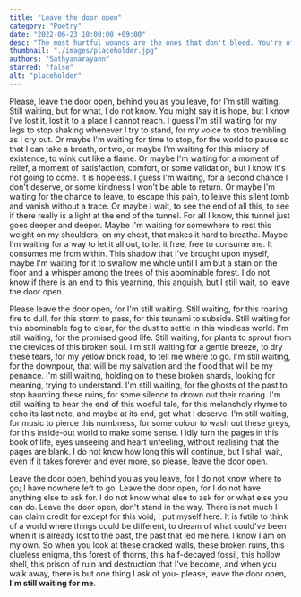 ```yaml
---
title: "Leave the door open"
category: "Poetry"
date: "2022-06-23 10:00:00 +09:00"
desc: "The most hurtful wounds are the ones that don't bleed. You're often haunted by the ghosts of your past. You can choose to hold yourself back, or heal yourself together. Whatever you decide, just leave the door open."
thumbnail: "./images/placeholder.jpg"
authors: "Sathyanarayann"
starred: "false"
alt: "placeholder"
---
```

Please, leave the door open, behind you as you leave, for I'm still waiting. Still waiting, but for what, I do not know. You might say it is hope, but I know I've lost it, lost it to a place I cannot reach. I guess I'm still waiting for my legs to stop shaking whenever I try to stand, for my voice to stop trembling as I cry out. Or maybe I'm waiting for time to stop, for the world to pause so that I can take a breath, or two, or maybe I'm waiting for this misery of existence, to wink out like a flame. Or maybe I'm waiting for a moment of relief, a moment of satisfaction, comfort, or some validation, but I know it's not going to come. It is hopeless. I guess I'm waiting, for a second chance I don't deserve, or some kindness I won't be able to return. Or maybe I'm waiting for the chance to leave, to escape this pain, to leave this silent tomb and vanish without a trace. Or maybe I wait, to see the end of all this, to see if there really is a light at the end of the tunnel. For all I know, this tunnel just goes deeper and deeper. Maybe I'm waiting for somewhere to rest this weight on my shoulders, on my chest, that makes it hard to breathe. Maybe I'm waiting for a way to let it all out, to let it free, free to consume me. It consumes me from within. This shadow that I've brought upon myself, maybe I'm waiting for it to swallow me whole until I am but a stain on the floor and a whisper among the trees of this abominable forest. I do not know if there is an end to this yearning, this anguish, but I still wait, so leave the door open.

Please leave the door open, for I'm still waiting. Still waiting, for this roaring fire to dull, for this storm to pass, for this tsunami to subside. Still waiting for this abominable fog to clear, for the dust to settle in this windless world. I'm still waiting, for the promised good life. Still waiting, for plants to sprout from the crevices of this broken soul. I'm still waiting for a gentle breeze, to dry these tears, for my yellow brick road, to tell me where to go. I'm still waiting, for the downpour, that will be my salvation and the flood that will be my penance. I'm still waiting, holding on to these broken shards, looking for meaning, trying to understand. I'm still waiting, for the ghosts of the past to stop haunting these ruins, for some silence to drown out their roaring.  I'm still waiting to hear the end of this woeful tale, for this melancholy rhyme to echo its last note,  and maybe at its end, get what I deserve. I'm still waiting, for music to pierce this numbness, for some colour to wash out these greys, for this inside-out world to make some sense. I idly turn the pages in this book of life, eyes unseeing and heart unfeeling, without realising that the pages are blank. I do not know how long this will continue, but I shall wait, even if it takes forever and ever more, so please, leave the door open.

Leave the door open, behind you as you leave, for I do not know where to go; I have nowhere left to go. Leave the door open, for I do not have anything else to ask for. I do not know what else to ask for or what else you can do. Leave the door open, don't stand in the way. There is not much I can claim credit for except for this void; I put myself here. It is futile to think of a world where things could be different, to dream of what could've been when it is already lost to the past, the past that led me here. I know I am on my own. So when you look at these cracked walls, these broken ruins, this clueless enigma, this forest of thorns, this half-decayed fossil, this hollow shell, this prison of ruin and destruction that I've become, and when you walk away, there is but one thing I ask of you- please, leave the door open, **I'm still waiting for me**.
